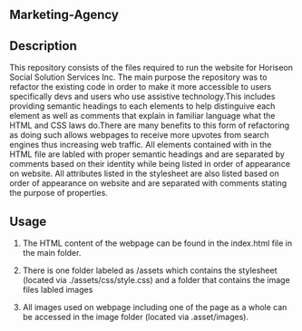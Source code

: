 ## Marketing-Agency

## Description
    
  This repository consists of the files required to run the website for Horiseon Social Solution Services Inc. The main purpose the repository was to refactor the existing code in order to make it more accessible to users specifically devs and users who use assistive technology.This includes providing semantic headings to each elements to help distinguive each element as well as comments that explain in familiar language what the HTML and CSS laws do.There are many benefits to this form of refactoring as doing such allows webpages to receive more upvotes from search engines thus increasing web traffic. All elements contained with in the HTML file are labled with proper semantic headings and are separated by comments based on their identity while being listed in order of appearance on website. All attributes listed in the stylesheet are also listed based on order of appearance on website and are separated with comments stating the purpose of properties. 
 
## Usage 
   
  1. The HTML content of the webpage can be found in the index.html file in the main folder.

  2. There is one folder labeled as /assets which contains the stylesheet (located via ./assets/css/style.css) and a folder that contains the image files labled images
  
  3. All images used on webpage including one of the page as a whole can be accessed in the image folder (located via .asset/images). 

  


